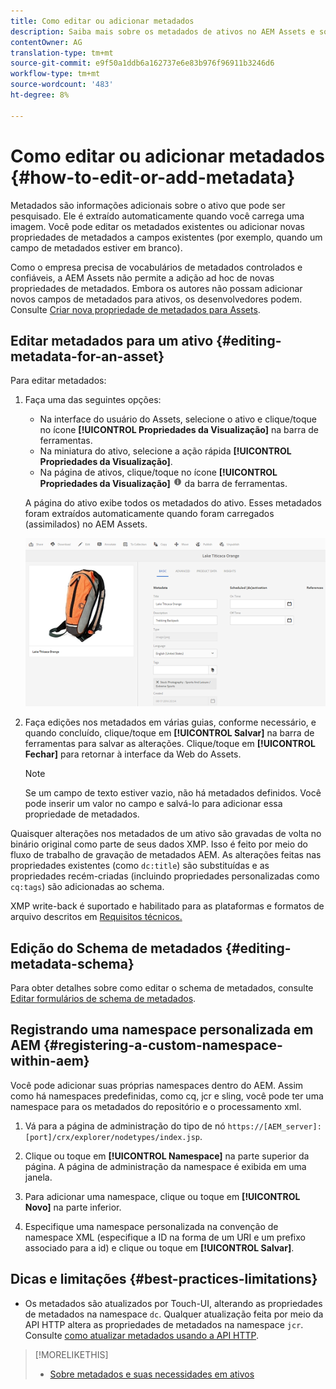 ```yaml
---
title: Como editar ou adicionar metadados
description: Saiba mais sobre os metadados de ativos no AEM Assets e sobre as várias maneiras pelas quais você pode editar os metadados de ativos.
contentOwner: AG
translation-type: tm+mt
source-git-commit: e9f50a1ddb6a162737e6e83b976f96911b3246d6
workflow-type: tm+mt
source-wordcount: '483'
ht-degree: 8%

---
```



# Como editar ou adicionar metadados {#how-to-edit-or-add-metadata}

Metadados são informações adicionais sobre o ativo que pode ser pesquisado. Ele é extraído automaticamente quando você carrega uma imagem. Você pode editar os metadados existentes ou adicionar novas propriedades de metadados a campos existentes (por exemplo, quando um campo de metadados estiver em branco).

Como o empresa precisa de vocabulários de metadados controlados e confiáveis, a AEM Assets não permite a adição ad hoc de novas propriedades de metadados. Embora os autores não possam adicionar novos campos de metadados para ativos, os desenvolvedores podem. Consulte [Criar nova propriedade de metadados para Assets](meta-edit.md#editing-metadata-schema).

## Editar metadados para um ativo {#editing-metadata-for-an-asset}

Para editar metadados:

1. Faça uma das seguintes opções:

   * Na interface do usuário do Assets, selecione o ativo e clique/toque no ícone **[!UICONTROL Propriedades da Visualização]** na barra de ferramentas.
   * Na miniatura do ativo, selecione a ação rápida **[!UICONTROL Propriedades da Visualização]**.
   * Na página de ativos, clique/toque no ícone **[!UICONTROL Propriedades da Visualização]** ![ícone de informações](assets/do-not-localize/info_icon.png) da barra de ferramentas.

   A página do ativo exibe todos os metadados do ativo. Esses metadados foram extraídos automaticamente quando foram carregados (assimilados) no AEM Assets.

   ![chlimage_1-169](assets/chlimage_1-169.png)

1. Faça edições nos metadados em várias guias, conforme necessário, e quando concluído, clique/toque em **[!UICONTROL Salvar]** na barra de ferramentas para salvar as alterações. Clique/toque em **[!UICONTROL Fechar]** para retornar à interface da Web do Assets.

   >[!NOTE]
   >
   >Se um campo de texto estiver vazio, não há metadados definidos. Você pode inserir um valor no campo e salvá-lo para adicionar essa propriedade de metadados.

Quaisquer alterações nos metadados de um ativo são gravadas de volta no binário original como parte de seus dados XMP. Isso é feito por meio do fluxo de trabalho de gravação de metadados AEM. As alterações feitas nas propriedades existentes (como `dc:title`) são substituídas e as propriedades recém-criadas (incluindo propriedades personalizadas como `cq:tags`) são adicionadas ao schema.

XMP write-back é suportado e habilitado para as plataformas e formatos de arquivo descritos em [Requisitos técnicos.](/help/sites-deploying/technical-requirements.md)

## Edição do Schema de metadados {#editing-metadata-schema}

Para obter detalhes sobre como editar o schema de metadados, consulte [Editar formulários de schema de metadados](metadata-schemas.md#editing-metadata-schema-forms).

## Registrando uma namespace personalizada em AEM {#registering-a-custom-namespace-within-aem}

Você pode adicionar suas próprias namespaces dentro do AEM. Assim como há namespaces predefinidas, como cq, jcr e sling, você pode ter uma namespace para os metadados do repositório e o processamento xml.

1. Vá para a página de administração do tipo de nó `https://[AEM_server]:[port]/crx/explorer/nodetypes/index.jsp`.
1. Clique ou toque em **[!UICONTROL Namespace]** na parte superior da página. A página de administração da namespace é exibida em uma janela.

1. Para adicionar uma namespace, clique ou toque em **[!UICONTROL Novo]** na parte inferior.
1. Especifique uma namespace personalizada na convenção de namespace XML (especifique a ID na forma de um URI e um prefixo associado para a id) e clique ou toque em **[!UICONTROL Salvar]**.

## Dicas e limitações {#best-practices-limitations}

* Os metadados são atualizados por Touch-UI, alterando as propriedades de metadados na namespace `dc`. Qualquer atualização feita por meio da API HTTP altera as propriedades de metadados na namespace `jcr`. Consulte [como atualizar metadados usando a API HTTP](/help/assets/mac-api-assets.md#update-asset-metadata).

>[!MORELIKETHIS]
>
>* [Sobre metadados e suas necessidades em ativos](metadata.md)